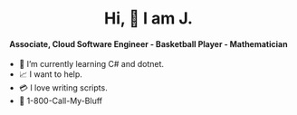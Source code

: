 <h1 align="center">Hi, 👋 I am J.</h1>
<h4 align="center">Associate, Cloud Software Engineer - Basketball Player - Mathematician</h4>

- :space_invader: I’m currently learning C# and dotnet.
- :chart_with_upwards_trend: I want to help. 
- :credit_card: I love writing scripts. 
- 📱 1-800-Call-My-Bluff

<!---
jchulsey/jchulsey is a ✨ special ✨ repository because its `README.md` (this file) appears on your GitHub profile.
You can click the Preview link to take a look at your changes.
--->
